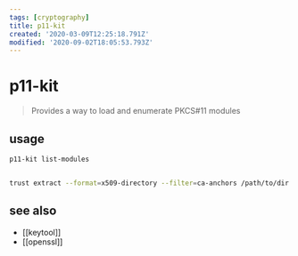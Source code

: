 ```yaml
---
tags: [cryptography]
title: p11-kit
created: '2020-03-09T12:25:18.791Z'
modified: '2020-09-02T18:05:53.793Z'
---
```


# p11-kit
> Provides a way to load and enumerate PKCS#11 modules

## usage
```sh
p11-kit list-modules


trust extract --format=x509-directory --filter=ca-anchors /path/to/dir    # extract trust policy from shared trust policy store
```

## see also
- [[keytool]]
- [[openssl]]
